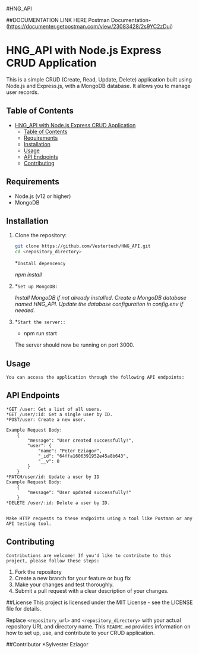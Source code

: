 #HNG_API

##DOCUMENTATION LINK HERE
Postman Documentation-(https://documenter.getpostman.com/view/23083428/2s9YC2zDui)

# HNG_API with Node.js Express CRUD Application

This is a simple CRUD (Create, Read, Update, Delete) application built using Node.js and Express.js, with a MongoDB database. It allows you to manage user records.

## Table of Contents

- [HNG_API with Node.js Express CRUD Application](#hng_api-with-nodejs-express-crud-application)
  - [Table of Contents](#table-of-contents)
  - [Requirements](#requirements)
  - [Installation](#installation)
  - [Usage](#usage)
  - [API Endpoints](#api-endpoints)
  - [Contributing](#contributing)

## Requirements

- Node.js (v12 or higher)
- MongoDB

## Installation

1. Clone the repository:

   ```bash
   git clone https://github.com/Vestertech/HNG_API.git
   cd <repository_directory>
   ```

   \*`Install depencency`

   _npm install_

2. \*`Set up MongoDB:`

   _Install MongoDB if not already installed_.
   _Create a MongoDB database named HNG_API_.
   _Update the database configuration in config.env if needed._

3. \*`Start the server::`

   - npm run start

   The server should now be running on port 3000.

## Usage

    You can access the application through the following API endpoints:

## API Endpoints

    *GET /user: Get a list of all users.
    *GET /user/:id: Get a single user by ID.
    *POST/user: Create a new user.

    Example Request Body:
        {
            "message": "User created successfully!",
            "user": {
                "name": "Peter Eziagor",
                "_id": "64ffa1606391952e45a8b643",
                "__v": 0
            }
        }
    *PATCH/user/id: Update a user by ID
    Example Request Body:
        {
            "message": "User updated successfully!"
        }
    *DELETE /user/:id: Delete a user by ID.


    Make HTTP requests to these endpoints using a tool like Postman or any API testing tool.

## Contributing

    Contributions are welcome! If you'd like to contribute to this project, please follow these steps:

1. Fork the repository
2. Create a new branch for your feature or bug fix
3. Make your changes and test thoroughly.
4. Submit a pull request with a clear description of your changes.

##License
This project is licensed under the MIT License - see the LICENSE file for details.

Replace `<repository_url>` and `<repository_directory>` with your actual repository URL and directory name. This `README.md` provides information on how to set up, use, and contribute to your CRUD application.

##Contributor
\*Sylvester Eziagor
